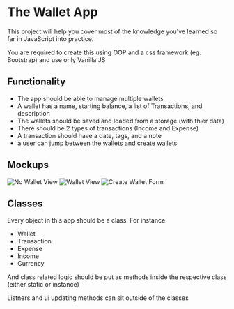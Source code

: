 # The Wallet App

This project will help you cover most of the knowledge you've learned so far in JavaScript into practice.


You are required to create this using OOP and a css framework (eg. Bootstrap) and use only Vanilla JS

## Functionality
- The app should be able to manage multiple wallets
- A wallet has a name, starting balance, a list of Transactions, and description
- The wallets should be saved and loaded from a storage (with thier data)
- There should be 2 types of transactions (Income and Expense)
- A transaction should have a date, tags, and a note
- a user can jump between the wallets and create wallets

## Mockups
![No Wallet View](https://github.com/ReCoded-Org/iq-bootcamp-wallet-project-students/blob/master/mockups/no-wallet-view.jpg?raw=true)
![Wallet View](https://github.com/ReCoded-Org/iq-bootcamp-wallet-project-students/blob/master/mockups/wallet-view.jpg?raw=true)
![Create Wallet Form](https://github.com/ReCoded-Org/iq-bootcamp-wallet-project-students/blob/master/mockups/create-wallet-form.jpg?raw=true)


## Classes
Every object in this app should be a class. For instance:
- Wallet
- Transaction
- Expense
- Income
- Currency

And class related logic should be put as methods inside the respective class (either static or instance)

Listners and ui updating methods can sit outside of the classes
